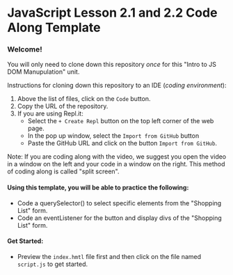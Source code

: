 # JavaScript Lesson 2.1 and 2.2 Code Along Template 

### Welcome! 

You will only need to clone down this repository *once* for this "Intro to JS DOM Manupulation" unit. 

Instructions for cloning down this repository to an IDE (_coding environment_):
  1. Above the list of files, click on the `Code` button.
  2. Copy the URL of the repository.
  3. If you are using Repl.it:
      * Select the `+ Create Repl` button on the top left corner of the web page.
      * In the pop up window, select the `Import from GitHub` button
      * Paste the GitHub URL and click on the button `Import from GitHub`.

Note: If you are coding along with the video, we suggest you open the video in a window on the left and your code in a window on the right. This method of coding along is called "split screen".


#### Using this template, you will be able to practice the following:
- Code a querySelector() to select specific elements from the "Shopping List" form.
- Code an eventListener for the button and display divs of the "Shopping List" form. 


#### Get Started:
- Preview the `index.hmtl` file first and then click on the file named `script.js` to get started.
